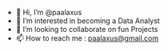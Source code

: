 - 👋 Hi, I’m @paalaxus
- 👀 I’m interested in becoming a Data Analyst
- 💞️ I’m looking to collaborate on fun Projects
- 📫 How to reach me : paalaxus@gmail.com

<!---
paalaxus/paalaxus is a ✨ special ✨ repository because its `README.md` (this file) appears on your GitHub profile.
You can click the Preview link to take a look at your changes.
--->
